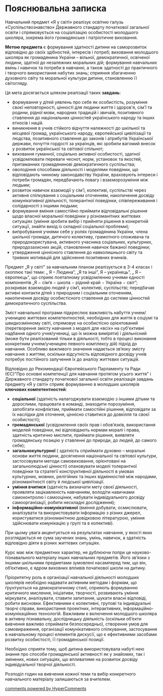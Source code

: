 <div id="hypercomments_widget" class="js-hypercomments-widget invisible"></div>

Пояснювальна записка
=============================================

Навчальний предмет «Я у світі» реалізує освітню галузь «Суспільствознавство» Державного стандарту початкової загальної освіти і спрямовується на соціалізацію особистості молодшого школяра, зокрема його громадянське і патріотичне виховання.

**Метою предмета** є формування здатності дитини на саморозвиток відповідно до своїх здібностей, інтересів і потреб; виховання молодшого школяра як громадянина України – вільної, демократичної, освіченої людини, здатної до незалежних моральних дій; формування навчальних вмінь і навичок та потреби в навчанні, а також здатності до практичного і творчого використання набутих знань; сприяння збагаченню духовного світу та моральної культури дитини, становленню її світогляду. 

Ця мета досягається шляхом реалізації таких **завдань**:
* формування у дітей уявлень про себе як особистість, розуміння своєї неповторності, цінності для людини життя і здоров'я, сім'ї та родини, рідної мови, народних традицій і звичаїв, позитивного ставлення до національних цінностей українського народу та інших етносів і націй. 
* виникнення в учнів стійкого відчуття належності до шкільної та місцевої громад, українського народу, європейської цивілізації та людства, позитивного ставлення до законів і атрибутів  Української держави,  почуття гордості за українців, які зробили вагомий внесок у розвиток української та світової спільнот; 
* виховання гуманної, соціально активної особистості, здатної усвідомлювати переваги чеснот, норм, установок та якостей, притаманних громадянинові демократичного суспільства;
* оволодіння способами діяльності і моделями поведінки, що відповідають чинному законодавству України, враховують інтереси і потреби громадян, передбачають повагу і взаєморозуміння між людьми;
* розвиток навичок взаємодії у сім’ї, колективі, суспільстві через активне спілкування з соціальним оточенням, накопичення досвіду комунікативної діяльності, толерантної поведінки, співпереживання і солідарності з іншими людьми;
* формування вміння самостійно приймати  відповідальні рішення щодо власної моральної поведінки у різноманітних життєвих ситуаціях (уміння зробити вибір і прийняти рішення в конкретній ситуації, знайти вихід із складної соціальної проблеми);
* випробування учнями себе у ролях громадянина України, члена  шкільної громади, дитячого колективу, грамотного споживача та природокористувача, активного учасника соціальних, культурних, природозахисних акцій, становлення  навичок  бажаної поведінки;
* утвердження ціннісного ставлення до навколишнього світу та тривких мотивацій для здійснення позитивних вчинків.

Предмет „Я у світі” за навчальним планом реалізується в 3-4 класах і охоплює такі теми: „ Я – Людина”, „Я та інші”, Я – українець”, „ Я –європеєць”, що сприяє поетапному усвідомленню учнями єдності компонентів  „Я − сім’я − школа − рідний край − Україна − світ”; розкриває взаємодію людей у сім’ї, колективі, суспільстві; передбачає активні контакти дітей з природним і соціальним оточенням, накопичення досвіду особистісного ставлення до системи цінностей демократичного суспільства.

Зміст навчальної програми підкреслює важливість набуття учнем/ученицею  життєвих компетентностей, необхідних для життя в соціумі та швидкозмінному світі, спрямовує на особистісно орієнтований (перетворення змісту навчання з моделі для «всіх» на суб'єктивні надбання одного учня/учениці, що їх можна виміряти) і діяльнісний (може бути реалізований тільки в діяльності, тобто в процесі виконання конкретним учнем/ученицею певного комплексу дій) підхід до навчання. Особливо важливого значення надається зв’язку змісту навчання з життям, оскільки відсутність відповідного досвіду учнів потребує постійного залучення їх до аналізу життєвих ситуацій.

Відповідно до Рекомендації Європейського Парламенту та Ради (ЄС)"Про основні компетенції для навчання протягом усього життя" і Державного стандарту початкової загальної освіти реалізація завдань предмету «Я у світі» сприяє формуванню в молодших школярів **ключових компетентностей**:
* **соціальної** (здатність налагоджувати взаємодію з іншими дітьми та дорослими, працювати в команді, знаходити порозуміння, запобігати конфліктам, приймати самостійні рішення, відповідати за їх наслідки для оточення, ціннісно ставитися до довкілля та своєї особистості);
* **громадянської** (усвідомлення своїх прав і обов’язків, використання моделей поведінки, які відповідають нормам моралі і права, здатність критично мислити, приймати рішення, виявляти громадянську позицію у ставленні до природи, до людей, до самого себе);
* **загальнокультурної** ( здатність сприймати духовно – моральні основи життя людини,  досягнення національної та світової  культури, застосовувати  методи самовиховання, орієнтовані на загальнолюдські цінності) опановувати моделі толерантної поведінки та стратегії конструктивної діяльності в умовах культурних, мовних, релігійних та інших відмінностей між народами, різноманітності світу й людської цивілізації.
* **уміння вчитися** (здатність визначати мету своєї діяльності, проявляти зацікавленість навчанням, володіти навичками самоконтролю і самооцінки, набувати індивідуального досвіду самоорганізації, робити нескладні дослідження);
* **інформаційно-комунікативної** (вміння добувати, осмислювати, аналізувати та використовувати інформацію з різних джерел,  користуватися різноманітною довідковою літературою, уміння здійснювати комунікацію у групі та в колективі).

При цьому увага акцентується на результатах навчання, у якості яких розглядається не сума заучених знань, умінь, навичок, а здатність відповідно діяти в різних життєвих ситуаціях.

Курс має між предметних характер, не дублюючи попри це науково-пізнавального матеріалу інших навчальних предметів. Його зв’язки з іншими шкільними предметами зумовлені насамперед тим, що він, об’єктивно, є ядром виховних впливів початкової школи на дитину.  

Пріоритетну роль в організації навчальної діяльності молодших школярів необхідно  надавати активним методам i формам, що ґрунтуються на демократичному стилі, сприяють формуванню критичного мислення, iнiцiативи, творчості, розвивають уміння міркувати, аналізувати, ставити запитання, шукати власні вiдповiдi, робити висновки. Ефективними є колективні, групові та індивідуальні творчі справи, використання проектних, інтерактивних, iнформацiйно-комунiкаційних технологій. Важливим є включення молодшого школяра в активну пізнавальну, дослідницьку діяльність (оскільки об’єкти вивчення важливо сприймати безпосередньо), створення умов для самовираження, організації комунікативного спілкування, застосування в навчальному процесі елементів дискусії, що є ефективними засобами розвитку особистості, її громадянської позиції.

Необхідно сприяти тому, щоб дитина використовувала набуті нею знання про способи громадянської активності як у знайомих, так і змінених, нових ситуаціях, що впливатиме на розвиток досвіду індивідуальної творчої діяльності.

Розподіл годин на вивчення кожної теми та вибір конкретного навчального матеріалу залишаються за вчителем. 

<div class="js-hypercomments-container">
<a href="http://hypercomments.com" class="hc-link" title="comments widget">comments powered by HyperComments</a>
</div>